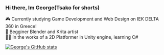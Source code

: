 ### Hi there, Im George(Tsako for shorts)

:video_game: Currently studying Game Development and Web Design on IEK DELTA 360 in Greece! <br/>
:art: Begginer Blender and Krita artist </br>
:man_mechanic: In the works of a 2D Platformer in Unity engine, learning C# </br>

<!-- GitHub stats from https://github.com/anuraghazra/github-readme-stats -->
[![George's GitHub stats](https://github-readme-stats.vercel.app/api?username=JhinTsako&count_private=true&show_icons=true&theme=cobalt&hide_rank=false)](https://github.com/anuraghazra/github-readme-stats)
